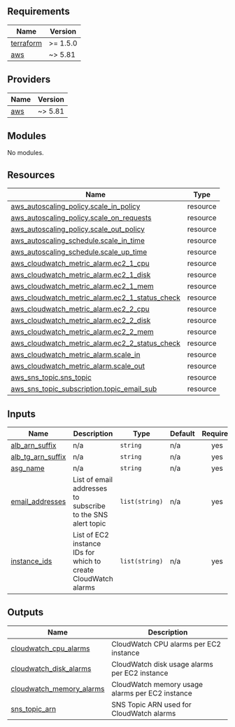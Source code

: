 ## Requirements

| Name | Version |
|------|---------|
| <a name="requirement_terraform"></a> [terraform](#requirement\_terraform) | >= 1.5.0 |
| <a name="requirement_aws"></a> [aws](#requirement\_aws) | ~> 5.81 |

## Providers

| Name | Version |
|------|---------|
| <a name="provider_aws"></a> [aws](#provider\_aws) | ~> 5.81 |

## Modules

No modules.

## Resources

| Name | Type |
|------|------|
| [aws_autoscaling_policy.scale_in_policy](https://registry.terraform.io/providers/hashicorp/aws/latest/docs/resources/autoscaling_policy) | resource |
| [aws_autoscaling_policy.scale_on_requests](https://registry.terraform.io/providers/hashicorp/aws/latest/docs/resources/autoscaling_policy) | resource |
| [aws_autoscaling_policy.scale_out_policy](https://registry.terraform.io/providers/hashicorp/aws/latest/docs/resources/autoscaling_policy) | resource |
| [aws_autoscaling_schedule.scale_in_time](https://registry.terraform.io/providers/hashicorp/aws/latest/docs/resources/autoscaling_schedule) | resource |
| [aws_autoscaling_schedule.scale_up_time](https://registry.terraform.io/providers/hashicorp/aws/latest/docs/resources/autoscaling_schedule) | resource |
| [aws_cloudwatch_metric_alarm.ec2_1_cpu](https://registry.terraform.io/providers/hashicorp/aws/latest/docs/resources/cloudwatch_metric_alarm) | resource |
| [aws_cloudwatch_metric_alarm.ec2_1_disk](https://registry.terraform.io/providers/hashicorp/aws/latest/docs/resources/cloudwatch_metric_alarm) | resource |
| [aws_cloudwatch_metric_alarm.ec2_1_mem](https://registry.terraform.io/providers/hashicorp/aws/latest/docs/resources/cloudwatch_metric_alarm) | resource |
| [aws_cloudwatch_metric_alarm.ec2_1_status_check](https://registry.terraform.io/providers/hashicorp/aws/latest/docs/resources/cloudwatch_metric_alarm) | resource |
| [aws_cloudwatch_metric_alarm.ec2_2_cpu](https://registry.terraform.io/providers/hashicorp/aws/latest/docs/resources/cloudwatch_metric_alarm) | resource |
| [aws_cloudwatch_metric_alarm.ec2_2_disk](https://registry.terraform.io/providers/hashicorp/aws/latest/docs/resources/cloudwatch_metric_alarm) | resource |
| [aws_cloudwatch_metric_alarm.ec2_2_mem](https://registry.terraform.io/providers/hashicorp/aws/latest/docs/resources/cloudwatch_metric_alarm) | resource |
| [aws_cloudwatch_metric_alarm.ec2_2_status_check](https://registry.terraform.io/providers/hashicorp/aws/latest/docs/resources/cloudwatch_metric_alarm) | resource |
| [aws_cloudwatch_metric_alarm.scale_in](https://registry.terraform.io/providers/hashicorp/aws/latest/docs/resources/cloudwatch_metric_alarm) | resource |
| [aws_cloudwatch_metric_alarm.scale_out](https://registry.terraform.io/providers/hashicorp/aws/latest/docs/resources/cloudwatch_metric_alarm) | resource |
| [aws_sns_topic.sns_topic](https://registry.terraform.io/providers/hashicorp/aws/latest/docs/resources/sns_topic) | resource |
| [aws_sns_topic_subscription.topic_email_sub](https://registry.terraform.io/providers/hashicorp/aws/latest/docs/resources/sns_topic_subscription) | resource |

## Inputs

| Name | Description | Type | Default | Required |
|------|-------------|------|---------|:--------:|
| <a name="input_alb_arn_suffix"></a> [alb\_arn\_suffix](#input\_alb\_arn\_suffix) | n/a | `string` | n/a | yes |
| <a name="input_alb_tg_arn_suffix"></a> [alb\_tg\_arn\_suffix](#input\_alb\_tg\_arn\_suffix) | n/a | `string` | n/a | yes |
| <a name="input_asg_name"></a> [asg\_name](#input\_asg\_name) | n/a | `string` | n/a | yes |
| <a name="input_email_addresses"></a> [email\_addresses](#input\_email\_addresses) | List of email addresses to subscribe to the SNS alert topic | `list(string)` | n/a | yes |
| <a name="input_instance_ids"></a> [instance\_ids](#input\_instance\_ids) | List of EC2 instance IDs for which to create CloudWatch alarms | `list(string)` | n/a | yes |

## Outputs

| Name | Description |
|------|-------------|
| <a name="output_cloudwatch_cpu_alarms"></a> [cloudwatch\_cpu\_alarms](#output\_cloudwatch\_cpu\_alarms) | CloudWatch CPU alarms per EC2 instance |
| <a name="output_cloudwatch_disk_alarms"></a> [cloudwatch\_disk\_alarms](#output\_cloudwatch\_disk\_alarms) | CloudWatch disk usage alarms per EC2 instance |
| <a name="output_cloudwatch_memory_alarms"></a> [cloudwatch\_memory\_alarms](#output\_cloudwatch\_memory\_alarms) | CloudWatch memory usage alarms per EC2 instance |
| <a name="output_sns_topic_arn"></a> [sns\_topic\_arn](#output\_sns\_topic\_arn) | SNS Topic ARN used for CloudWatch alarms |
